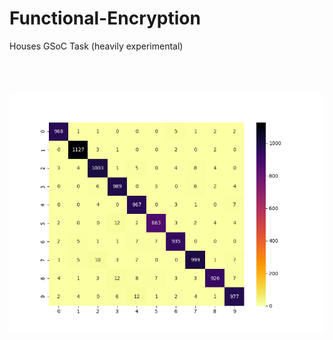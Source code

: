 # Functional-Encryption
Houses GSoC Task (heavily experimental)
<br>
<br>
<br>
<br>
<br>
![mnist](reading-in-the-dark/Figure_1.png)

